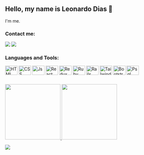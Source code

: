 ## Hello, my name is Leonardo Dias 👋<br>
I'm me.

### Contact me:
<div>
  <a href="mailto:leonardodias@ucl.br" target="_blank"><img src="https://img.shields.io/badge/Gmail-D14836?style=for-the-badge&logo=gmail&logoColor=white"></a>
  <a href="https://www.linkedin.com/in/leonardo-dias-bussular/"><img src="https://img.shields.io/badge/LinkedIn-0077B5?style=for-the-badge&logo=linkedin&logoColor=white"></a>
</div>

### Languages and Tools:
<div>
  <img align="center" alt="HTML" height="30" width="40" src="https://cdn.jsdelivr.net/gh/devicons/devicon/icons/html5/html5-plain.svg">
  <img align="center" alt="CSS" height="30" width="40" src="https://cdn.jsdelivr.net/gh/devicons/devicon/icons/css3/css3-plain.svg">
  <img align="center" alt="Js" height="30" width="40" src="https://cdn.jsdelivr.net/gh/devicons/devicon/icons/javascript/javascript-plain.svg">
  <img align="center" alt="React" height="30" width="40" src="https://cdn.jsdelivr.net/gh/devicons/devicon/icons/react/react-original.svg">
  <img align="center" alt="Redux" height="30" width="40" src="https://cdn.jsdelivr.net/gh/devicons/devicon/icons/redux/redux-original.svg">
  <img align="center" alt="Ruby" height="30" width="40" src="https://cdn.jsdelivr.net/gh/devicons/devicon/icons/ruby/ruby-plain.svg">
  <img align="center" alt="Rails" height="30" width="40" src="https://cdn.jsdelivr.net/gh/devicons/devicon/icons/rails/rails-plain.svg">
  <img align="center" alt="Tailwind" height="30" width="40" src="https://cdn.jsdelivr.net/gh/devicons/devicon/icons/tailwindcss/tailwindcss-plain.svg">
  <img align="center" alt="Bootstrap" height="30" width="40" src="https://cdn.jsdelivr.net/gh/devicons/devicon/icons/bootstrap/bootstrap-original.svg">
  <img align="center" alt="Psql" height="30" width="40" src="https://cdn.jsdelivr.net/gh/devicons/devicon/icons/postgresql/postgresql-plain.svg">
</div>

##

<div>
  <a href="https://github.com/leonardodiasb">
  <img height="180em" src="https://github-readme-stats.vercel.app/api?username=leonardodiasb&show_icons=true&theme=dark&include_all_commits=true&count_private=true&border_radius=0"/>
  <img height="180em" src="https://github-readme-stats.vercel.app/api/top-langs/?username=leonardodiasb&layout=compact&langs_count=7&theme=dark&border_radius=0"/>
  </a>
</div>

![](https://komarev.com/ghpvc/?username=leonardodiasb&style=flat-square&color=brightgreen&label=Visits)

<!--
**leonardodiasb/leonardodiasb** is a ✨ _special_ ✨ repository because its `README.md` (this file) appears on your GitHub profile.

Here are some ideas to get you started:

- 🔭 I’m currently working on ...
- 🌱 I’m currently learning ...
- 👯 I’m looking to collaborate on ...
- 🤔 I’m looking for help with ...
- 💬 Ask me about ...
- 📫 How to reach me: ...
- 😄 Pronouns: ...
- ⚡ Fun fact: ...
-->
